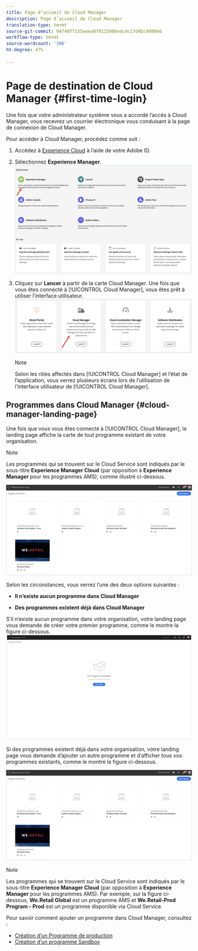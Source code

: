 ```yaml
---
title: Page d’accueil de Cloud Manager
description: Page d’accueil de Cloud Manager
translation-type: tm+mt
source-git-commit: 94740ff155aeea8f912598bedc4c17d4bc9d00e6
workflow-type: tm+mt
source-wordcount: '306'
ht-degree: 47%

---
```



# Page de destination de Cloud Manager {#first-time-login}

Une fois que votre administrateur système vous a accordé l’accès à Cloud Manager, vous recevrez un courrier électronique vous conduisant à la page de connexion de Cloud Manager.

Pour accéder à Cloud Manager, procédez comme suit :

1. Accédez à [Experience Cloud](https://experience.adobe.com/) à l’aide de votre Adobe ID.
1. Sélectionnez **Experience Manager**.
   ![](assets/landing-page1.png)

1. Cliquez sur **Lancer** à partir de la carte Cloud Manager.
Une fois que vous êtes connecté à [!UICONTROL Cloud Manager], vous êtes prêt à utiliser l’interface utilisateur.
   ![](assets/landing-page2.png)

   >[!NOTE]
   >
   >Selon les rôles affectés dans [!UICONTROL Cloud Manager] et l’état de l’application, vous verrez plusieurs écrans lors de l’utilisation de l’interface utilisateur de [!UICONTROL Cloud Manager].

## Programmes dans Cloud Manager {#cloud-manager-landing-page}

Une fois que vous vous êtes connecté à [!UICONTROL Cloud Manager], le landing page affiche la carte de tout programme existant de votre organisation.

>[!NOTE]
>
>Les programmes qui se trouvent sur le Cloud Service sont indiqués par le sous-titre **Experience Manager Cloud** (par opposition à **Experience Manager** pour les programmes AMS), comme illustré ci-dessous.

![](assets/first_timelogin1.png)


Selon les circonstances, vous verrez l’une des deux options suivantes :

* **Il n’existe aucun programme dans Cloud Manager**

* **Des programmes existent déjà dans Cloud Manager**


S’il n’existe aucun programme dans votre organisation, votre landing page vous demande de créer votre premier programme, comme le montre la figure ci-dessous.
![](assets/first_timelogin0.png)


Si des programmes existent déjà dans votre organisation, votre landing page vous demande d’ajouter un autre programme et d’afficher tous vos programmes existants, comme le montre la figure ci-dessous.

![](assets/first_timelogin1.png)

>[!NOTE]
>Les programmes qui se trouvent sur le Cloud Service sont indiqués par le sous-titre **Experience Manager Cloud** (par opposition à **Experience Manager** pour les programmes AMS).
>Par exemple, sur la figure ci-dessous, **We.Retail Global** est un programme AMS et **We.Retail-Prod Program - Prod** est un programme disponible via Cloud Service.

Pour savoir comment ajouter un programme dans Cloud Manager, consultez :

* [Création d’un Programme de production](/help/onboarding/getting-access-to-aem-in-cloud/creating-production-program.md)
* [Création d’un programme Sandbox](/help/onboarding/getting-access-to-aem-in-cloud/creating-sandbox-program.md)


